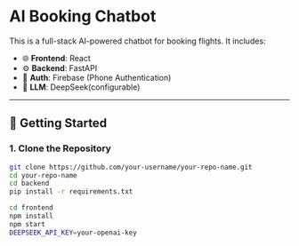 # AI Booking Chatbot

This is a full-stack AI-powered chatbot for booking flights. It includes:

- 🌐 **Frontend**: React  
- ⚙️ **Backend**: FastAPI  
- 🔐 **Auth**: Firebase (Phone Authentication)  
- 🤖 **LLM**: DeepSeek(configurable)

---

## 🚀 Getting Started

### 1. Clone the Repository

```bash
git clone https://github.com/your-username/your-repo-name.git
cd your-repo-name
cd backend
pip install -r requirements.txt

cd frontend
npm install
npm start
DEEPSEEK_API_KEY=your-openai-key
